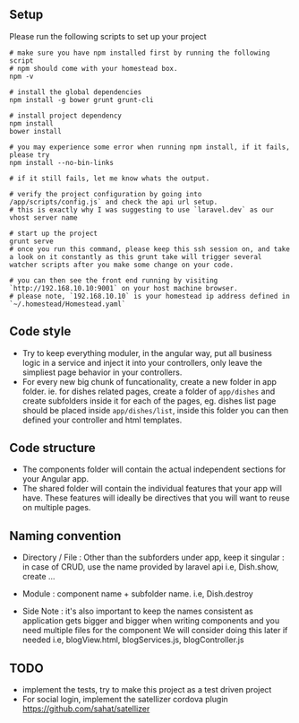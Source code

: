 ## Setup

Please run the following scripts to set up your project

```
# make sure you have npm installed first by running the following script
# npm should come with your homestead box.
npm -v

# install the global dependencies
npm install -g bower grunt grunt-cli

# install project dependency
npm install 
bower install

# you may experience some error when running npm install, if it fails, please try
npm install --no-bin-links

# if it still fails, let me know whats the output.

# verify the project configuration by going into /app/scripts/config.js` and check the api url setup.
# this is exactly why I was suggesting to use `laravel.dev` as our vhost server name

# start up the project
grunt serve
# once you run this command, please keep this ssh session on, and take a look on it constantly as this grunt take will trigger several watcher scripts after you make some change on your code. 

# you can then see the front end running by visiting `http://192.168.10.10:9001` on your host machine browser. 
# please note, `192.168.10.10` is your homestead ip address defined in `~/.homestead/Homestead.yaml` 
```

## Code style
- Try to keep everything moduler, in the angular way, put all business logic in a service and inject it into your controllers, only leave the simpliest page behavior in your controllers.
- For every new big chunk of funcationality, create a new folder in app folder. ie. for dishes related pages, create a folder of `app/dishes` and create subfolders inside it for each of the pages, eg. dishes list page should be placed inside `app/dishes/list`, inside this folder you can then defined your controller and html templates.

## Code structure
- The components folder will contain the actual independent sections for your Angular app.
- The shared folder will contain the individual features that your app will have. These features will ideally be directives that you will want to reuse on multiple pages.

## Naming convention
- Directory / File 
  : Other than the subforders under app, keep it singular
  : in case of CRUD, use the name provided by laravel api i.e, Dish.show, create ...
- Module 
  : component name + subfolder name. i.e, Dish.destroy
  
- Side Note
 : it's also important to keep the names consistent as application gets bigger and bigger when writing components and you need multiple files for the component
 We will consider doing this later if needed 
  i.e, blogView.html, blogServices.js, blogController.js

## TODO
- implement the tests, try to make this project as a test driven project 
- For social login, implement the satellizer cordova plugin https://github.com/sahat/satellizer
